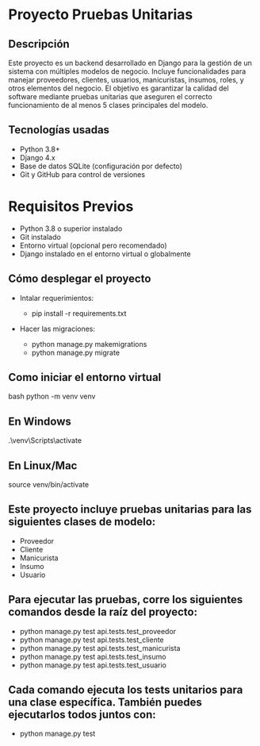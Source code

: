 # Proyecto Pruebas Unitarias

## Descripción

Este proyecto es un backend desarrollado en Django para la gestión de un sistema con múltiples modelos de negocio. 
Incluye funcionalidades para manejar proveedores, clientes, usuarios, manicuristas, insumos, roles, y otros elementos del negocio.
El objetivo es garantizar la calidad del software mediante pruebas unitarias que aseguren el correcto funcionamiento de al menos 5 clases principales del modelo.

## Tecnologías usadas

- Python 3.8+
- Django 4.x
- Base de datos SQLite (configuración por defecto)
- Git y GitHub para control de versiones
  
# Requisitos Previos

- Python 3.8 o superior instalado
- Git instalado
- Entorno virtual (opcional pero recomendado)
- Django instalado en el entorno virtual o globalmente

## Cómo desplegar el proyecto

- Intalar requerimientos:
   + pip install -r requirements.txt
  
- Hacer las migraciones:
    + python manage.py makemigrations
    + python manage.py migrate


## Como iniciar el entorno virtual
bash
python -m venv venv

## En Windows
.\venv\Scripts\activate

## En Linux/Mac
source venv/bin/activate

## Este proyecto incluye pruebas unitarias para las siguientes clases de modelo:

- Proveedor
- Cliente
- Manicurista
- Insumo
- Usuario

## Para ejecutar las pruebas, corre los siguientes comandos desde la raíz del proyecto:

- python manage.py test api.tests.test_proveedor
- python manage.py test api.tests.test_cliente
- python manage.py test api.tests.test_manicurista
- python manage.py test api.tests.test_insumo
- python manage.py test api.tests.test_usuario


## Cada comando ejecuta los tests unitarios para una clase específica. También puedes ejecutarlos todos juntos con:

- python manage.py test
